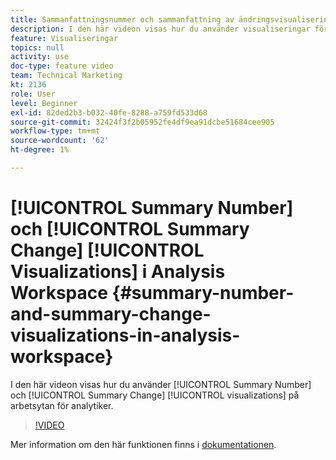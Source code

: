 ```yaml
---
title: Sammanfattningsnummer och sammanfattning av ändringsvisualiseringar i Analysis Workspace
description: I den här videon visas hur du använder visualiseringar för sammanfattningsnummer och sammanfattningsändringar på arbetsytan för analytiker.
feature: Visualiseringar
topics: null
activity: use
doc-type: feature video
team: Technical Marketing
kt: 2136
role: User
level: Beginner
exl-id: 82ded2b3-b032-40fe-8288-a759fd533d68
source-git-commit: 32424f3f2b05952fe4df9ea91dcbe51684cee905
workflow-type: tm+mt
source-wordcount: '62'
ht-degree: 1%

---
```


# [!UICONTROL Summary Number] och  [!UICONTROL Summary Change] [!UICONTROL Visualizations] i Analysis Workspace {#summary-number-and-summary-change-visualizations-in-analysis-workspace}

I den här videon visas hur du använder [!UICONTROL Summary Number] och [!UICONTROL Summary Change] [!UICONTROL visualizations] på arbetsytan för analytiker.

>[!VIDEO](https://video.tv.adobe.com/v/23992/?quality=12)

Mer information om den här funktionen finns i [dokumentationen](https://marketing.adobe.com/resources/help/en_US/analytics/analysis-workspace/summary-number-change.html).
